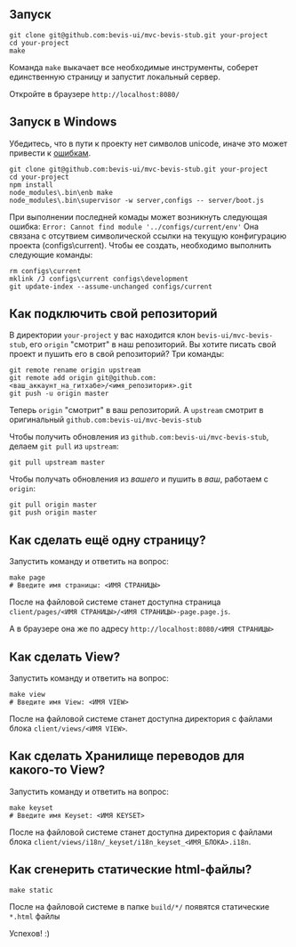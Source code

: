 ## Запуск
```shell
git clone git@github.com:bevis-ui/mvc-bevis-stub.git your-project
cd your-project
make
```
Команда `make` выкачает все необходимые инструменты, соберет единственную страницу и запустит локальный сервер.

Откройте в браузере `http://localhost:8080/`

## Запуск в Windows
Убедитесь, что в пути к проекту нет символов unicode, иначе это может привести к  [ошибкам](https://github.com/bevis-ui/bevis-stub/issues/9). 

```shell
git clone git@github.com:bevis-ui/mvc-bevis-stub.git your-project
cd your-project
npm install
node_modules\.bin\enb make
node_modules\.bin\supervisor -w server,configs -- server/boot.js
```
При выполнении последней комады может возникнуть следующая ошибка:
`Error: Cannot find module '../configs/current/env'`
Она связана с отсутвием символической ссылки на текущую конфигурацию проекта (configs\current). 
Чтобы ее создать, необходимо выполнить следующие команды:
```shell
rm configs\current
mklink /J configs\current configs\development
git update-index --assume-unchanged configs/current
```

## Как подключить свой репозиторий
В директории `your-project` у вас находится клон `bevis-ui/mvc-bevis-stub`, его `origin` "смотрит" в наш репозиторий.
 Вы хотите писать свой проект и пушить его в свой репозиторий? Три команды:  
```shell
git remote rename origin upstream
git remote add origin git@github.com:<ваш_аккаунт_на_гитхабе>/<имя_репозитория>.git
git push -u origin master
```
Теперь `origin` "смотрит" в ваш репозиторий. А `upstream` смотрит в оригинальный `github.com:bevis-ui/mvc-bevis-stub` 

Чтобы получить обновления из `github.com:bevis-ui/mvc-bevis-stub`, делаем `git pull` из `upstream`:
```
git pull upstream master
```
Чтобы получать обновления из _вашего_ и пушить в _ваш_, работаем с `origin`:
```
git pull origin master
git push origin master
```

## Как сделать ещё одну страницу?
Запустить команду и ответить на вопрос:
```shell
make page
# Введите имя страницы: <ИМЯ СТРАНИЦЫ>
```
После на файловой системе станет доступна страница `client/pages/<ИМЯ СТРАНИЦЫ>/<ИМЯ СТРАНИЦЫ>-page.page.js`.

А в браузере она же по адресу `http://localhost:8080/<ИМЯ СТРАНИЦЫ>`


## Как сделать View?
Запустить команду и ответить на вопрос:
```shell
make view
# Введите имя View: <ИМЯ VIEW>
```
После на файловой системе станет доступна директория с файлами блока `client/views/<ИМЯ VIEW>`.

## Как сделать Хранилище переводов для какого-то View?
Запустить команду и ответить на вопрос:
```shell
make keyset
# Введите имя Keyset: <ИМЯ KEYSET>
```
После на файловой системе станет доступна директория с файлами блока 
`client/views/i18n/_keyset/i18n_keyset_<ИМЯ_БЛОКА>.i18n`.

## Как сгенерить статические html-файлы?
```shell
make static
```
После на файловой системе в папке `build/*/` появятся статические `*.html` файлы 

Успехов! :)
```
